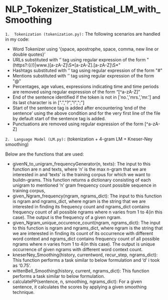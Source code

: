 # NLP_Tokenizer_Statistical_LM_with_Smoothing


`1.  Tokenization (tokenization.py):`
The following scenarios are handled in my code:

* Word Tokenizer using ‘{space, apostrophe, space, comma, new line or double quotes}’
* URLs substituted with ‘<url>’ tag using regular expression of the form
"(https?:(//)|www\.)[a-zA-Z]\S*[a-zA-Z]\.[a-zA-Z]\S*"
* Hashtags substituted with ‘<hashtag>’ tag using regular expression of the form "#"
* Mentions substituted with ‘<mention>’ tag using regular expression of the form "@"
* Percentages, age values, expressions indicating time and time periods are
removed using regular expression of the form “[^a-zA-Z]”
* End of the sentence identified if the token is not in ['no.','mrs.','mr.'] and its last
character is in [".","?","!",";"]
* Start of the sentence tag is added after encountering ‘end of the sentence’ using the
above condition and for the very first line of the file by default start of the sentence tag is
added.
* Punctuations are removed using regular expression of the form [^a-zA-Z]

`2.  Language Model (LM.py):` (tokenization + 4-gram LM + Kneser-Ney smoothing)

  Below are the functions that are used:
  * givenN_to_unigram_frequencyGenerator(n, texts):
  The input to this function are n and texts, where ‘n’ is the max n-gram that
  we are interested in and ‘texts’ is the training corpus for which we want to buildn-grams. This function returns a dictionary consisting of each unigram to
  mentioned ‘n’ gram frequency count possible sequence in training corpus,
  *  given_Ngram_frequency(ngram, ngrams_dict):
  The input to this function is ngram and ngrams_dict, where ngram is the
  string that we are interested in finding its frequency count and ngrams_dict
  contains frequency count of all possible ngrams where n varies from 1 to 4(in this
  case). The output is the frequency of a given ngram.
  * given_Ngram_unique_occurence_count(ngram, ngrams_dict):
  The input to this function is ngram and ngrams_dict, where ngram is the
  string that we are interested in finding its count of its occurrence with different
  word context and ngrams_dict contains frequency count of all possible ngrams
  where n varies from 1 to 4(in this case). The output is unique occurrence of given
  ngrams with different word context count.
  * kneserNey_Smoothing(history, currentword, recur_step, ngrams_dict):
  This function performs a task similar to below formulation and ‘d’ i took as
  ‘0.75’.
  * wittenBell_Smoothing(history, current, ngrams_dict):
  This function performs a task similar to below formulation.
  * calculatePP(sentence, n, smoothing, ngrams_dict):
  For a given sentence, it calculates the scores by applying a given
  smoothing technique.
